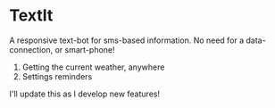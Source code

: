 # TextIt

A responsive text-bot for sms-based information. No need for a data-connection, or smart-phone!
1) Getting the current weather, anywhere
2) Settings reminders


I'll update this as I develop new features! 

